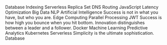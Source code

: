 Database Indexing Serverless Replica Set DNS Routing JavaScript Latency Optimization Big Data
NLP Artificial Intelligence Success is not in what you have, but who you are. Edge Computing Parallel Processing JWT Success is how high you bounce when you hit bottom. Innovation distinguishes between a leader and a follower.
Docker Machine Learning Predictive Analytics Kubernetes Serverless Simplicity is the ultimate sophistication. Database
